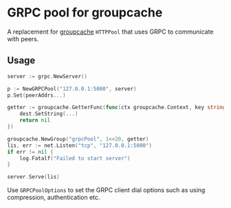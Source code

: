 GRPC pool for groupcache
========================

A replacement for [groupcache](https://github.com/golang/groupcache) `HTTPPool` that uses GRPC to communicate with peers. 


Usage
-----

```go
server := grpc.NewServer()

p := NewGRPCPool("127.0.0.1:5000", server)
p.Set(peerAddrs...)

getter := groupcache.GetterFunc(func(ctx groupcache.Context, key string, dest groupcache.Sink) error {
	dest.SetString(...)
	return nil
})

groupcache.NewGroup("grpcPool", 1<<20, getter)
lis, err := net.Listen("tcp", "127.0.0.1:5000")
if err != nil {
	log.Fatalf("Failed to start server")
}

server.Serve(lis)
```

Use `GRPCPoolOptions` to set the GRPC client dial options such as using compression, authentication etc. 
